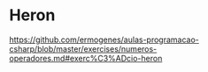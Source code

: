 # Heron
https://github.com/ermogenes/aulas-programacao-csharp/blob/master/exercises/numeros-operadores.md#exerc%C3%ADcio-heron
